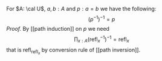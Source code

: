 For $A: \cal U$,  $a, b : A$ and $p: a = b$ we have the following:
$$
(p^{-1})^{-1} = p
$$
*Proof.* By [[path induction]] on $p$ we need
$$
\prod_{x: A} (\text{refl}_x^{-1})^{-1} = \text{refl}_x
$$
that is $\text{refl}_{\text{refl}_x}$ by conversion rule of [[path inversion]].